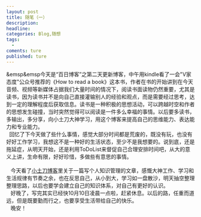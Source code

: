 ```yaml
---
layout: post
title: 随笔（一）
description:
headline:
categories: Blog,随想
tags:
  -
coments: ture
published: ture
--- 
```

  &emsp&emsp今天是“百日博客”之第二天更新博客，中午用kindle看了一会"V家态度"公众号推荐的《How to read a book》这本书，作者在书的开始讲到在今天音频、视频等新媒体占据我们大量时间的情况下，阅读书面读物仍然重要，尤其是读书，因为读书并不是向自己直接灌输别人的经验和观点，而是需要经过思考，达到一定的理解程度后获取信息。读书是一种积极的思想活动，可以跨越时空和作者的思想发生碰撞，当时突然觉得可以阅读是一件多么幸福的事情。以后要多读书，多输出，多分享，向小土刀大神学习，用这个博客来提高自己的思维能力、表达能力和专业能力。<br>
    回忆了下今天做了些什么事情，感觉大部分时间都是荒废的，既没有玩，也没有好好工作学习，我想这不是一种好的生活状态，至少不是我想要的。说到底，还是拖延症，从明天开始，还是利用ToDoList来督促自己合理安排时间吧，从大的意义上讲，生命有限，好好珍惜，多做些有意思的事情。<br>  
    今天看了[小土刀博客](http://wdxtub.com/2016/03/24/self-knowledge-management/)里关于一篇写个人知识管理的文章，感慨大神工作、学习和生活规律有节奏之余，也在反思自己，从小到大，学习如一盘散沙，明天抽空整理整理思路，以后也要学会建立自己的知识体系，对自己有更好的认识。<br> 
    好晚了，写完其实已经快10月10日凌晨一点啦，赶紧休息。以后的路，任重而道远，但是既要勤而行之，也要享受生活带给自己的快乐。<br> 
    晚安！
  
